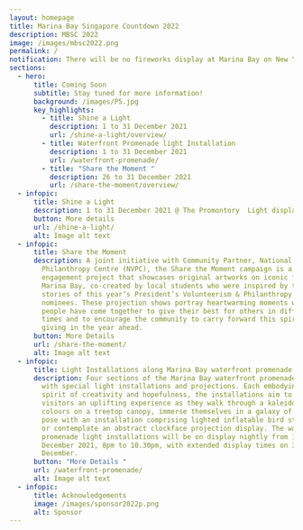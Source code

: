 ```yaml
---
layout: homepage
title: Marina Bay Singapore Countdown 2022
description: MBSC 2022
image: /images/mbsc2022.png
permalink: /
notification: There will be no fireworks display at Marina Bay on New Year's Eve.
sections:
  - hero:
      title: Coming Soon
      subtitle: Stay tuned for more information!
      background: /images/P5.jpg
      key_highlights:
        - title: Shine a Light
          description: 1 to 31 December 2021
          url: /shine-a-light/overview/
        - title: Waterfront Promenade light Installation
          description: 1 to 31 December 2021
          url: /waterfront-promenade/
        - title: "Share the Moment "
          description: 26 to 31 December 2021
          url: /share-the-moment/overview/
  - infopic:
      title: Shine a Light
      description: 1 to 31 December 2021 @ The Promontory  Light display and animation
      button: More details
      url: /shine-a-light/
      alt: Image alt text
  - infopic:
      title: Share the Moment
      description: A joint initiative with Community Partner, National Volunteer and
        Philanthropy Centre (NVPC), the Share the Moment campaign is a community
        engagement project that showcases original artworks on iconic facades in
        Marina Bay, co-created by local students who were inspired by the
        stories of this year’s President’s Volunteerism & Philanthropy Awards
        nominees. These projection shows portray heartwarming moments where
        people have come together to give their best for others in difficult
        times and to encourage the community to carry forward this spirit of
        giving in the year ahead.
      button: More Details
      url: /share-the-moment/
      alt: Image alt text
  - infopic:
      title: Light Installations along Marina Bay waterfront promenade
      description: Four sections of the Marina Bay waterfront promenade will be lit up
        with special light installations and projections. Each embodying the
        spirit of creativity and hopefulness, the installations aim to offer
        visitors an uplifting experience as they walk through a kaleidoscope of
        colours on a treetop canopy, immerse themselves in a galaxy of stars,
        pose with an installation comprising lighted inflatable bird structures,
        or contemplate an abstract clockface projection display. The waterfront
        promenade light installations will be on display nightly from 1 to 31
        December 2021, 8pm to 10.30pm, with extended display times on 31
        December.
      button: "More Details "
      url: /waterfront-promenade/
      alt: Image alt text
  - infopic:
      title: Acknowledgements
      image: /images/sponsor2022p.png
      alt: Sponsor
---
```

